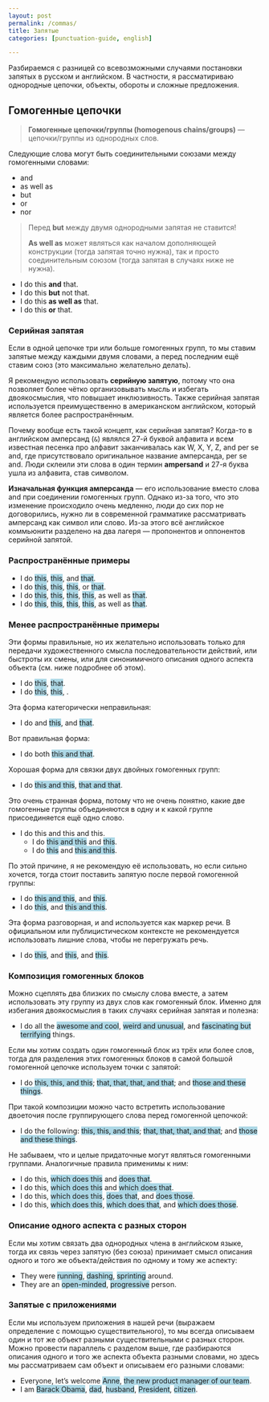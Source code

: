 ```yaml
---
layout: post
permalink: /commas/
title: Запятые
categories: [punctuation-guide, english]

---
```


Разбираемся с разницей со всевозможными случаями постановки запятых в русском и английском. В частности, я рассматириваю однородные цепочки, объекты, обороты и сложные предложения.

## Гомогенные цепочки

> **Гомогенные цепочки/группы (homogenous chains/groups)** — цепочки/группы из однородных слов.

Следующие слова могут быть соединительными союзами между гомогенными словами:
  * and
  * as well as
  * but
  * or
  * nor

> Перед **but** между двумя однородными запятая не ставится! 
> 
> **As well as** может являться как началом дополняющей конструкции (тогда запятая точно нужна), так и просто соединительным союзом (тогда запятая в случаях ниже не нужна).

* I do this **and** that.
* I do this **but** not that.
* I do this **as well as** that.
* I do this **or** that.

### Серийная запятая

Если в одной цепочке три или больше гомогенных групп, то мы ставим запятые между каждыми двумя словами, а перед последним ещё ставим союз (это максимально желательно делать).

Я рекомендую использовать **серийную запятую**, потому что она позволяет более чётко организовывать мысль и избегать двоякосмыслия, что повышает инклюзивность. Также серийная запятая используется преимущественно в американском английском, который является более распространённым.

Почему вообще есть такой концепт, как серийная запятая? Когда-то в английском амперсанд (`&`) являлся 27-й буквой алфавита и всем известная песенка про алфавит заканчивалась как W, X, Y, Z, and per se and, где присутствовало оригинальное название амперсанда, per se and. Люди склеили эти слова в один термин **ampersand** и 27-я буква ушла из алфавита, став символом. 

**Изначальная функция амперсанда** — его использование вместо слова and при соединении гомогенных групп. Однако из-за того, что это изменение происходило очень медленно, люди до сих пор не договорились, нужно ли в современной грамматике рассматривать амперсанд как символ или слово. Из-за этого всё английское коммьюнити разделено на два лагеря — пропонентов и оппонентов серийной запятой. 

### Распространённые примеры

* I do <span style="background-color: lightblue;">this</span>, <span style="background-color: lightblue;">this</span>, and <span style="background-color: lightblue;">that</span>.
* I do <span style="background-color: lightblue;">this</span>, <span style="background-color: lightblue;">this</span>, <span style="background-color: lightblue;">this</span>, or <span style="background-color: lightblue;">that</span>.
* I do <span style="background-color: lightblue;">this</span>, <span style="background-color: lightblue;">this</span>, <span style="background-color: lightblue;">this</span>, <span style="background-color: lightblue;">this</span>, as well as <span style="background-color: lightblue;">that</span>.
* I do <span style="background-color: lightblue;">this</span>, <span style="background-color: lightblue;">this</span>, <span style="background-color: lightblue;">this</span>, <span style="background-color: lightblue;">this</span>, as well as <span style="background-color: lightblue;">that</span>.

### Менее распространённые примеры

Эти формы правильные, но их желательно использовать только для передачи художественного смысла последовательности действий, или быстроты их смены, или для синонимичного описания одного аспекта объекта (см. ниже подробнее об этом).

* I do <span style="background-color: lightblue;">this</span>, <span style="background-color: lightblue;">that</span>.
* I do <span style="background-color: lightblue;">this</span>, <span style="background-color: lightblue;">this</span>, <span style="background-color: lightblue;"></span>.

Эта форма категорически неправильная:
* I do and <span style="background-color: lightblue;">this</span>, and <span style="background-color: lightblue;">that</span>.

Вот правильная форма:
* I do both <span style="background-color: lightblue;">this and that</span>.

Хорошая форма для связки двух двойных гомогенных групп:
* I do <span style="background-color: lightblue;">this and this</span>, <span style="background-color: lightblue;">that and that</span>.

Это очень странная форма, потому что не очень понятно, какие две гомогенные группы объединяются в одну и к какой группе присоединяется ещё одно слово.
* I do this and this and this.
  * I do <span style="background-color: lightblue;">this and this</span> and <span style="background-color: lightblue;">this</span>.
  * I do <span style="background-color: lightblue;">this</span> and <span style="background-color: lightblue;">this and this</span>.

По этой причине, я не рекомендую её использовать, но если сильно хочется, тогда стоит поставить запятую после первой гомогенной группы:
* I do <span style="background-color: lightblue;">this and this</span>, and <span style="background-color: lightblue;">this</span>.
* I do <span style="background-color: lightblue;">this</span>, and <span style="background-color: lightblue;">this and this</span>.

Эта форма разговорная, и and используется как маркер речи. В официальном или публицистическом контексте не рекомендуется использовать лишние слова, чтобы не перегружать речь.
* I do <span style="background-color: lightblue;">this</span>, and <span style="background-color: lightblue;">this</span>, and <span style="background-color: lightblue;">this</span>.

### Композиция гомогенных блоков

Можно сцеплять два близких по смыслу слова вместе, а затем использовать эту группу из двух слов как гомогенный блок. Именно для избегания двоякосмыслия в таких случаях серийная запятая и полезна:

* I do all the <span style="background-color: lightblue;">awesome and cool</span>, <span style="background-color: lightblue;">weird and unusual</span>, and <span style="background-color: lightblue;">fascinating but terrifying</span> things.

Если мы хотим создать один гомогенный блок из трёх или более слов, тогда для разделения этих гомогенных блоков в самой большой гомогенной цепочке используем точки с запятой:

* I do <span style="background-color: lightblue;">this, this, and this</span>; <span style="background-color: lightblue;">that, that, that, and that</span>; and <span style="background-color: lightblue;">those and these things</span>.

При такой композиции можно часто встретить использование двоеточия после группирующего слова перед гомогенной цепочкой:

* I do the following: <span style="background-color: lightblue;">this, this, and this</span>; <span style="background-color: lightblue;">that, that, that, and that</span>; and <span style="background-color: lightblue;">those and these things</span>.

Не забываем, что и целые придаточные могут являться гомогенными группами. Аналогичные правила применимы к ним:

* I do this, <span style="background-color: lightblue;">which does this</span> and <span style="background-color: lightblue;">does that</span>.
* I do this, <span style="background-color: lightblue;">which does this</span> and <span style="background-color: lightblue;">which does that</span>.
* I do this, <span style="background-color: lightblue;">which does this</span>, <span style="background-color: lightblue;">does that</span>, and <span style="background-color: lightblue;">does those</span>.
* I do this, <span style="background-color: lightblue;">which does this</span>, <span style="background-color: lightblue;">which does that</span>, and <span style="background-color: lightblue;">which does those</span>.

### Описание одного аспекта с разных сторон

Если мы хотим связать два однородных члена в английском языке, тогда их связь через запятую (без союза) принимает смысл описания одного и того же объекта/действия по одному и тому же аспекту:

* They were <span style="background-color: lightblue;">running</span>, <span style="background-color: lightblue;">dashing</span>, <span style="background-color: lightblue;">sprinting</span> around.
* They are an <span style="background-color: lightblue;">open-minded</span>, <span style="background-color: lightblue;">progressive</span> person.

### Запятые с приложениями 

Если мы используем приложения в нашей речи (выражаем определение с помощью существительного), то мы всегда описываем один и тот же объект разными существительными с разных сторон. Можно провести параллель с разделом выше, где разбираются описания одного и того же аспекта объекта разными словами, но здесь мы рассматриваем сам объект и описываем его разными словами:

* Everyone, let’s welcome <span style="background-color: lightblue;">Anne</span>, <span style="background-color: lightblue;">the new product manager of our team</span>.
* I am <span style="background-color: lightblue;">Barack Obama</span>, <span style="background-color: lightblue;">dad</span>, <span style="background-color: lightblue;">husband</span>, <span style="background-color: lightblue;">President</span>, <span style="background-color: lightblue;">citizen</span>.
